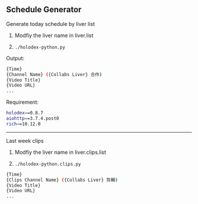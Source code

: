 ## Schedule Generator

Generate today schedule by liver list

1. Modfiy the liver name in liver.list

2. `./holodex-python.py`

Output:

```sh
{Time}
{Channel Name} ({Collabs Liver} 合作)
{Video Title}
{Video URL}
...
```

Requirement:

```sh
holodex==0.8.7
aiohttp==3.7.4.post0
rich==10.12.0
```

---

Last week clips

1. Modfiy the liver name in liver.clips.list

2. `./holodex-python.clips.py`

```sh
{Time}
{Clips Channel Name} ({Collabs Liver} 剪輯)
{Video Title}
{Video URL}
...
```

